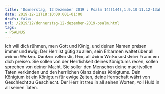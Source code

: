 ```yaml
---
title: 'Donnerstag, 12 Dezember 2019 : Psalm 145(144),1.9.10-11.12-13ab.'
date: 2019-12-11T18:10:00.001+01:00
draft: false
url: /2019/12/donnerstag-12-dezember-2019-psalm.html
tags: 
- PSALMUS
---
```


Ich will dich rühmen, mein Gott und König, und deinen Namen preisen immer und ewig; Der Herr ist gütig zu allen, sein Erbarmen waltet über all seinen Werken. Danken sollen dir, Herr, all deine Werke und deine Frommen dich preisen. Sie sollen von der Herrlichkeit deines Königtums reden, sollen sprechen von deiner Macht. Sie sollen den Menschen deine machtvollen Taten verkünden und den herrlichen Glanz deines Königtums. Dein Königtum ist ein Königtum für ewige Zeiten, deine Herrschaft währt von Geschlecht zu Geschlecht. Der Herr ist treu in all seinen Worten, voll Huld in all seinen Taten.